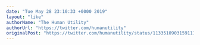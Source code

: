 ```yaml
---
date: "Tue May 28 23:10:33 +0000 2019"
layout: "like"
authorName: "The Human Utility"
authorUrl: "https://twitter.com/humanutility"
originalPost: "https://twitter.com/humanutility/status/1133510903159111681"
---
```


